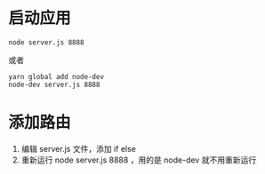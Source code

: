 # 启动应用
```
node server.js 8888
```
或者
```
yarn global add node-dev
node-dev server.js 8888

```

# 添加路由
1. 编辑 server.js 文件，添加 if else
2. 重新运行 node server.js 8888 ，用的是 node-dev 就不用重新运行
